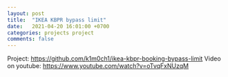 ```yaml
---
layout: post
title:  "IKEA KBPR bypass limit"
date:   2021-04-20 16:01:00 +0700
categories: projects project
comments: false
---
```


Project: https://github.com/k1m0ch1/ikea-kbpr-booking-bypass-limit
Video on youtube: https://www.youtube.com/watch?v=oTvqFxNUzqM